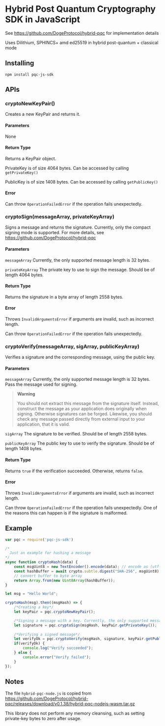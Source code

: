 # Hybrid Post Quantum Cryptography SDK in JavaScript

See https://github.com/DogeProtocol/hybrid-pqc for implementation details

Uses Dilithium, SPHINCS+ amd ed25519 in hybrid post-quantum + classical mode

## Installing

    npm install pqc-js-sdk

## APIs

### cryptoNewKeyPair()
Creates a new KeyPair and returns it.

#### Parameters

None

#### Return Type

Returns a KeyPair object.

PrivateKey is of size 4064 bytes. Can be accessed by calling `getPrivateKey()` 

PublicKey is of size 1408 bytes. Can be accessed by calling `getPublicKey()`

#### Error

Can throw `OperationFailedError` if the operation fails unexpectedly.

### cryptoSign(messageArray, privateKeyArray)
Signs a message and returns the signature. Currently, only the compact signing mode is supported. For more details, see https://github.com/DogeProtocol/hybrid-pqc

#### Parameters

`messageArray` Currently, the only supported message length is 32 bytes.

`privateKeyArray` The private key to use to sign the message. Should be of length 4064 bytes.

#### Return Type

Returns the signature in a byte array of length 2558 bytes.

#### Error

Throws `InvalidArgumentsError` if arguments are invalid, such as incorrect length.

Can throw `OperationFailedError` if the operation fails unexpectedly.

### cryptoVerify(messageArray, sigArray, publicKeyArray)

Verifies a signature and the corresponding message, using the public key.

#### Parameters

`messageArray` Currently, the only supported message length is 32 bytes. Pass the message used for signing.

> **Warning**
>
> You should not extract this message from the signature itself. Instead, construct the message as your application does originally when signing. Otherwise signatures can be forged.
> Likewise, you should check any message passed directly from external input to your application, that it is valid.      

`sigArray` The signature to be verified. Should be of length 2558 bytes.

`publicKeyArray` The public key to use to verify the signature. Should be of length 1408 bytes.

#### Return Type

Returns `true` if the verification succeeded. Otherwise, returns `false`.

#### Error

Throws `InvalidArgumentsError` if arguments are invalid, such as incorrect length.

Can throw `OperationFailedError` if the operation fails unexpectedly. One of the reasons this can happen is if the signature is malformed.

## Example

```javascript
var pqc = require('pqc-js-sdk')

/*
  Just an example for hashing a message 
*/
async function cryptoHash(data) {
    const msgUint8 = new TextEncoder().encode(data); // encode as (utf-8) Uint8Array
    const hashBuffer = await crypto.subtle.digest("SHA-256", msgUint8); // hash the message
    // convert buffer to byte array
    return Array.from(new Uint8Array(hashBuffer));
}

let msg = "Hello World";

cryptoHash(msg).then((msgHash) => {
    /*Creating a key*/
    let keyPair = pqc.cryptoNewKeyPair();

    /*Signing a message with a key. Currently, the only supported message size is 32 bytes. */
    let signature = pqc.cryptoSign(msgHash, keyPair.getPrivateKey());
    
    /*Verifying a signed message*/
    let verifyOk = pqc.cryptoVerify(msgHash, signature, keyPair.getPublicKey());
    if(verifyOk) {
        console.log("Verify succeeded");
    } else {
        console.error("Verify failed");
    }
});
```

## Notes

The file `hybrid-pqc-node.js` is copied from https://github.com/DogeProtocol/hybrid-pqc/releases/download/v0.1.38/hybrid-pqc-nodejs-wasm.tar.gz

This library does not perform any memory cleansing, such as setting private-key bytes to zero after usage.



